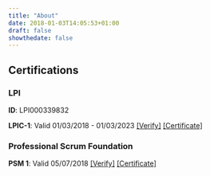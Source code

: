 ```yaml
---
title: "About"
date: 2018-01-03T14:05:53+01:00
draft: false
showthedate: false
---
```


## Certifications

### LPI

**ID**: LPI000339832

**LPIC-1**: Valid 01/03/2018 - 01/03/2023 [[Verify]](https://lpi.org/v/LPI000339832/fu6k5s4ztn)
 [[Certificate]](../pdfs/Tom-Whitwell-LPIC-1.pdf)

### Professional Scrum Foundation

 **PSM 1**: Valid 05/07/2018 [[Verify]](https://www.scrum.org/user/367963)
 [[Certificate]](../pdfs/Tom-Whitwell-PSM-I.pdf)
